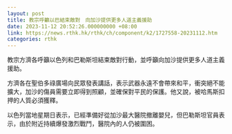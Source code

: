 ```yaml
---
layout: post
title: 教宗呼籲以巴結束敵對　向加沙提供更多人道主義援助
date: 2023-11-12 20:52:26.000000000 +08:00
link: https://news.rthk.hk/rthk/ch/component/k2/1727558-20231112.htm
categories: rthk
---
```


教宗方濟各呼籲以色列和巴勒斯坦結束敵對行動，並呼籲向加沙提供更多人道主義援助。

方濟各在聖伯多祿廣場向民眾發表講話，表示武器永遠不會帶來和平，衝突絕不能擴大，加沙的傷員需要立即得到照顧，並確保對平民的保護。他又說，被哈馬斯扣押的人質必須獲釋。

以色列當地星期日表示，已經準備好從加沙最大醫院撤離嬰兒，但巴勒斯坦官員表示，由於附近持續爆發激烈戰鬥，醫院內的人仍被圍困。
